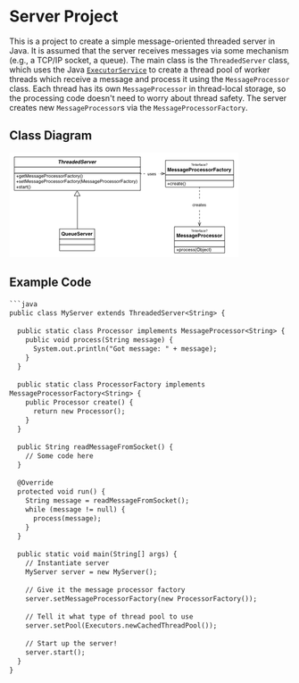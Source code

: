 # Server Project
This is a project to create a simple message-oriented threaded server in Java. It is assumed that the server receives messages via some mechanism (e.g., a TCP/IP socket, a queue). The main class is the ``ThreadedServer`` class, which uses the Java [``ExecutorService``](http://docs.oracle.com/javase/6/docs/api/java/util/concurrent/ExecutorService.html) to create a thread pool of worker threads which receive a message and process it using the ``MessageProcessor`` class. Each thread has its own ``MessageProcessor`` in thread-local storage, so the processing code doesn't need to worry about thread safety. The server creates new ``MessageProcessor``s via the ``MessageProcessorFactory``.

## Class Diagram
![Server Class Diagram](server.png)

## Example Code
    ```java
    public class MyServer extends ThreadedServer<String> {

      public static class Processor implements MessageProcessor<String> {
        public void process(String message) {
          System.out.println("Got message: " + message);
        }
      }

      public static class ProcessorFactory implements MessageProcessorFactory<String> {
        public Processor create() {
          return new Processor();
        }
      }

      public String readMessageFromSocket() {
        // Some code here
      }

      @Override
      protected void run() {
        String message = readMessageFromSocket();
        while (message != null) {
          process(message);
        }
      }

      public static void main(String[] args) {
        // Instantiate server
        MyServer server = new MyServer();

        // Give it the message processor factory
		server.setMessageProcessorFactory(new ProcessorFactory());

		// Tell it what type of thread pool to use
		server.setPool(Executors.newCachedThreadPool());

		// Start up the server!
		server.start();
	  }
	}
  ```
